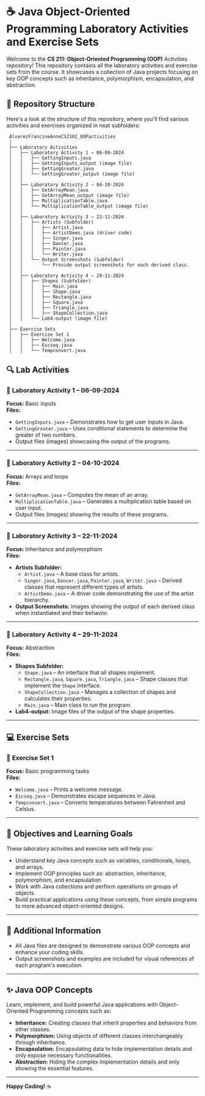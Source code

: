 # ☕️ Java Object-Oriented Programming Laboratory Activities and Exercise Sets

Welcome to the **CS 211: Object-Oriented Programming (OOP)** Activities repository! This repository contains all the laboratory activities and exercise sets from the course. It showcases a collection of Java projects focusing on key OOP concepts such as inheritance, polymorphism, encapsulation, and abstraction.

## 📁 Repository Structure

Here's a look at the structure of this repository, where you'll find various activities and exercises organized in neat subfolders:

```
 AlvarezFrancineAnneCS2102_OOPactivities
 │
 ├── Laboratory Activities
 │   ├── Laboratory Activity 1 – 06-09-2024
 │   │   ├── GettingInputs.java
 │   │   ├── GettingInputs_output (image file)
 │   │   ├── GettingGreater.java
 │   │   └── GettingGreater_output (image file)
 │   │
 │   ├── Laboratory Activity 2 – 04-10-2024
 │   │   ├── GetArrayMean.java
 │   │   ├── GetArrayMean_output (image file)
 │   │   ├── MultiplicationTable.java
 │   │   └── MultiplicationTable_output (image file)
 │   │
 │   ├── Laboratory Activity 3 – 22-11-2024
 │   │   ├── Artists (Subfolder)
 │   │   │   ├── Artist.java
 │   │   │   ├── ArtistDemo.java (driver code)
 │   │   │   ├── Singer.java
 │   │   │   ├── Dancer.java
 │   │   │   ├── Painter.java
 │   │   │   └── Writer.java
 │   │   └── Output Screenshots (Subfolder)
 │   │       └── Provide output screenshots for each derived class.
 │   │
 │   ├── Laboratory Activity 4 – 29-11-2024
 │   │   ├── Shapes (Subfolder)
 │   │   │   ├── Main.java
 │   │   │   ├── Shape.java
 │   │   │   ├── Rectangle.java
 │   │   │   ├── Square.java
 │   │   │   ├── Triangle.java
 │   │   │   ├── ShapeCollection.java
 │   │   └── Lab4-output (image file)
 │
 ├── Exercise Sets
 │   ├── Exercise Set 1
 │   │   ├── Welcome.java
 │   │   ├── Escseq.java
 │   │   └── Tempconvert.java   
 ```

## 🔍 Lab Activities

### 📝 **Laboratory Activity 1 – 06-09-2024**
**Focus:** Basic inputs  
**Files:**
- `GettingInputs.java` – Demonstrates how to get user inputs in Java.
- `GettingGreater.java` – Uses conditional statements to determine the greater of two numbers.
- Output files (images) showcasing the output of the programs.

---

### 📝 **Laboratory Activity 2 – 04-10-2024**
**Focus:** Arrays and loops  
**Files:**
- `GetArrayMean.java` – Computes the mean of an array.
- `MultiplicationTable.java` – Generates a multiplication table based on user input.
- Output files (images) showing the results of these programs.

---

### 📝 **Laboratory Activity 3 – 22-11-2024**
**Focus:** Inheritance and polymorphism  
**Files:**
- **Artists Subfolder:**
  - `Artist.java` – A base class for artists.
  - `Singer.java`, `Dancer.java`, `Painter.java`, `Writer.java` – Derived classes that represent different types of artists.
  - `ArtistDemo.java` – A driver code demonstrating the use of the artist hierarchy.
- **Output Screenshots:** Images showing the output of each derived class when instantiated and their behavior.

---

### 📝 **Laboratory Activity 4 – 29-11-2024**
**Focus:** Abstraction  
**Files:**
- **Shapes Subfolder:**
  - `Shape.java` – An interface that all shapes implement.
  - `Rectangle.java`, `Square.java`, `Triangle.java` – Shape classes that implement the `Shape` interface.
  - `ShapeCollection.java` – Manages a collection of shapes and calculates their properties.
  - `Main.java` – Main class to run the program.
- **Lab4-output:** Image files of the output of the shape properties.

---

## 💻 **Exercise Sets**

### 📝 **Exercise Set 1**
**Focus:** Basic programming tasks  
**Files:**
- `Welcome.java` – Prints a welcome message.
- `Escseq.java` – Demonstrates escape sequences in Java.
- `Tempconvert.java` – Converts temperatures between Fahrenheit and Celsius.

---

## 🔨 **Objectives and Learning Goals**

These laboratory activities and exercise sets will help you:
- Understand key Java concepts such as variables, conditionals, loops, and arrays.
- Implement OOP principles such as: abstraction, inheritance, polymorphism, and encapsulation.
- Work with Java collections and perform operations on groups of objects.
- Build practical applications using these concepts, from simple programs to more advanced object-oriented designs.

---

## 📌 **Additional Information**
- All Java files are designed to demonstrate various OOP concepts and enhance your coding skills.
- Output screenshots and examples are included for visual references of each program's execution.

---

## ✨ **Java OOP Concepts**
Learn, implement, and build powerful Java applications with Object-Oriented Programming concepts such as:
- **Inheritance:** Creating classes that inherit properties and behaviors from other classes.
- **Polymorphism:** Using objects of different classes interchangeably through inheritance.
- **Encapsulation:** Encapsulating data to hide implementation details and only expose necessary functionalities.
- **Abstraction:** Hiding the complex implementation details and only showing the essential features.

---

**Happy Coding!** ☕️

